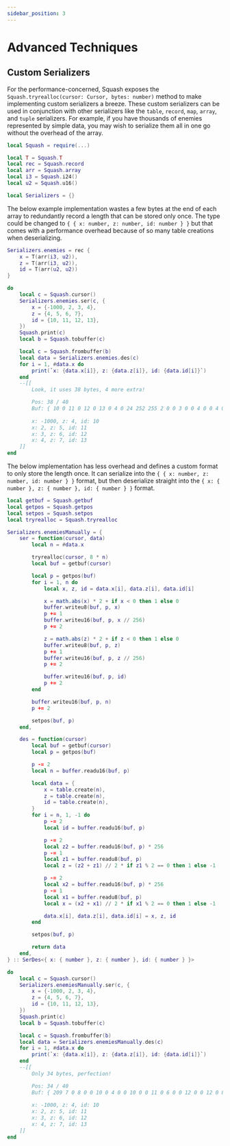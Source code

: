 ```yaml
---
sidebar_position: 3
---
```


# Advanced Techniques

## Custom Serializers
For the performance-concerned, Squash exposes the `Squash.tryrealloc(cursor: Cursor, bytes: number)` method to make implementing custom serializers a breeze. These custom serializers can be used in conjunction with other serializers like the `table`, `record`, `map`, `array`, and `tuple` serializers. For example, if you have thousands of enemies represented by simple data, you may wish to serialize them all in one go without the overhead of the array.

```lua
local Squash = require(...)

local T = Squash.T
local rec = Squash.record
local arr = Squash.array
local i3 = Squash.i24()
local u2 = Squash.u16()

local Serializers = {}
```

The below example implementation wastes a few bytes at the end of each array to redundantly record a length that can be stored only once. The type could be changed to `{ { x: number, z: number, id: number } }` but that comes with a performance overhead because of so many table creations when deserializing.
```lua
Serializers.enemies = rec {
	x = T(arr(i3, u2)),
	z = T(arr(i3, u2)),
	id = T(arr(u2, u2))
}

do
	local c = Squash.cursor()
	Serializers.enemies.ser(c, {
		x = {-1000, 2, 3, 4},
		z = {4, 5, 6, 7},
		id = {10, 11, 12, 13},
	})
	Squash.print(c)
	local b = Squash.tobuffer(c)

	local c = Squash.frombuffer(b)
	local data = Serializers.enemies.des(c)
	for i = 1, #data.x do
		print(`x: {data.x[i]}, z: {data.z[i]}, id: {data.id[i]}`)
	end
	--[[
		Look, it uses 38 bytes, 4 more extra!

		Pos: 38 / 40
		Buf: { 10 0 11 0 12 0 13 0 4 0 24 252 255 2 0 0 3 0 0 4 0 0 4 0 4 0 0 5 0 0 6 0 0 7 0 0 4 0 0 0 }
																									^
		x: -1000, z: 4, id: 10
		x: 2, z: 5, id: 11
		x: 3, z: 6, id: 12
		x: 4, z: 7, id: 13
	]]
end
```

The below implementation has less overhead and defines a custom format to only store the length once. It can serialize into the `{ { x: number, z: number, id: number } }` format, but then deserialize straight into the `{ x: { number }, z: { number }, id: { number } }` format.
```lua
local getbuf = Squash.getbuf
local getpos = Squash.getpos
local setpos = Squash.setpos
local tryrealloc = Squash.tryrealloc

Serializers.enemiesManually = {
	ser = function(cursor, data)
		local n = #data.x

		tryrealloc(cursor, 8 * n)
		local buf = getbuf(cursor)

		local p = getpos(buf)
		for i = 1, n do
			local x, z, id = data.x[i], data.z[i], data.id[i]

			x = math.abs(x) * 2 + if x < 0 then 1 else 0
			buffer.writeu8(buf, p, x)
			p += 1
			buffer.writeu16(buf, p, x // 256)
			p += 2

			z = math.abs(z) * 2 + if z < 0 then 1 else 0
			buffer.writeu8(buf, p, z)
			p += 1
			buffer.writeu16(buf, p, z // 256)
			p += 2

			buffer.writeu16(buf, p, id)
			p += 2
		end

		buffer.writeu16(buf, p, n)
		p += 2

		setpos(buf, p)
	end,

	des = function(cursor)
		local buf = getbuf(cursor)
		local p = getpos(buf)

		p -= 2
		local n = buffer.readu16(buf, p)

		local data = {
			x = table.create(n),
			z = table.create(n),
			id = table.create(n),
		}
		for i = n, 1, -1 do
			p -= 2
			local id = buffer.readu16(buf, p)

			p -= 2
			local z2 = buffer.readu16(buf, p) * 256
			p -= 1
			local z1 = buffer.readu8(buf, p)
			local z = (z2 + z1) // 2 * if z1 % 2 == 0 then 1 else -1

			p -= 2
			local x2 = buffer.readu16(buf, p) * 256
			p -= 1
			local x1 = buffer.readu8(buf, p)
			local x = (x2 + x1) // 2 * if x1 % 2 == 0 then 1 else -1

			data.x[i], data.z[i], data.id[i] = x, z, id
		end

		setpos(buf, p)

		return data
	end,
} :: SerDes<{ x: { number }, z: { number }, id: { number } }>

do
	local c = Squash.cursor()
	Serializers.enemiesManually.ser(c, {
		x = {-1000, 2, 3, 4},
		z = {4, 5, 6, 7},
		id = {10, 11, 12, 13},
	})
	Squash.print(c)
	local b = Squash.tobuffer(c)

	local c = Squash.frombuffer(b)
	local data = Serializers.enemiesManually.des(c)
	for i = 1, #data.x do
		print(`x: {data.x[i]}, z: {data.z[i]}, id: {data.id[i]}`)
	end
	--[[
		Only 34 bytes, perfection!

		Pos: 34 / 40
		Buf: { 209 7 0 8 0 0 10 0 4 0 0 10 0 0 11 0 6 0 0 12 0 0 12 0 8 0 0 14 0 0 13 0 4 0 0 0 0 0 0 0 }
																							^
		x: -1000, z: 4, id: 10
		x: 2, z: 5, id: 11
		x: 3, z: 6, id: 12
		x: 4, z: 7, id: 13
	]]
end
```